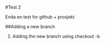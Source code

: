 #Test 2

Enda en test for github + prosjekt

##Adding a new branch

1. Adding the new branch using checkout -b